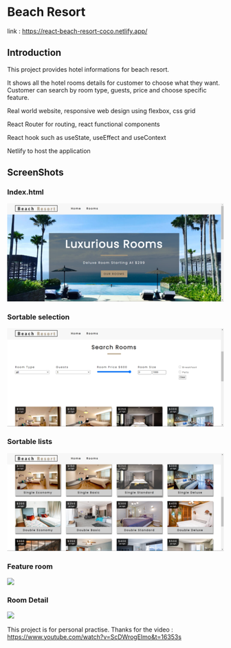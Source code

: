 # Beach Resort
link : https://react-beach-resort-coco.netlify.app/

## Introduction

This project provides hotel informations for beach resort. 

It shows all the hotel rooms details for customer to choose what they want. Customer can search by room type, guests, price and choose specific feature.

Real world website, responsive web design using flexbox, css grid

React Router for routing, react functional components

React hook such as useState, useEffect and useContext 

Netlify to host the application 

## ScreenShots
### Index.html
![](/img/img1.png)

### Sortable selection 
![](/img/img3.png)

### Sortable lists
![](/img/img2.png)

### Feature room
![](/img/img4/png)

### Room Detail
![](/img/img5/png)

This project is for personal practise. 
Thanks for the video : https://www.youtube.com/watch?v=ScDWrogElmo&t=16353s


